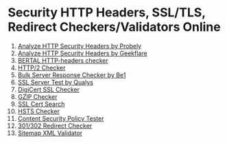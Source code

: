 # Security HTTP Headers, SSL/TLS, Redirect Checkers/Validators Online

1. <a href="https://securityheaders.com/">Analyze HTTP Security Headers by Probely</a>
2. <a href="https://gf.dev/secure-headers-test">Analyze HTTP Security Headers by Geekflare</a>
3. <a href="https://bertal.ru/">BERTAL HTTP-headers checker</a>
4. <a href="https://http2.pro/">HTTP/2 Checker</a>
5. <a href="https://be1.ru/otvet-servera/">Bulk Server Response Checker by Be1</a>
6. <a href="https://www.ssllabs.com/ssltest/index.html">SSL Server Test by Qualys</a>
7. <a href="https://www.digicert.com/help/">DigiCert SSL Checker</a>
8. <a href="https://www.websiteplanet.com/ru/webtools/gzip-compression/">GZIP Checker</a>
9. <a href="https://crt.sh/">SSL Cert Search</a>
10. <a href="https://hstspreload.org/">HSTS Checker</a>
11. <a href="https://csp-evaluator.withgoogle.com/">Content Security Policy Tester</a>
12. <a href="https://www.redirect-checker.org/index.php">301/302 Redirect Checker</a>
13. <a href="https://www.websiteplanet.com/uk/webtools/sitemap-validator/">Sitemap XML Validator</a>
